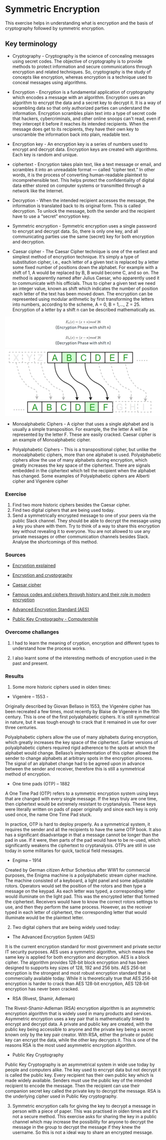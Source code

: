 # Symmetric Encryption  

This exercise helps in understanding what is encryption and the basis of cryptography followed by symmetric encryption.

## Key terminology

- Cryptography - Cryptography is the science of concealing messages using secret codes. The objective of cryptography is to provide methods to protect information and secure communications through encryption and related techniques. So, cryptography is the study of concepts like encryption, whereas encryption is a technique used to conceal messages using algorithms.

- Encryption - Encryption is a fundamental application of cryptography which encodes a message with an algorithm. Encryption uses an algorithm to encrypt the data and a secret key to decrypt it. It is a way of scrambling data so that only authorized parties can understand the information. Encryption scrambles plain text into a type of secret code that hackers, cybercriminals, and other online snoops can't read, even if they intercept it before it reaches its intended recipients. When the message does get to its recipients, they have their own key to unscramble the information back into plain, readable text. 

- Encryption key - An encryption key is a series of numbers used to encrypt and decrypt data. Encryption keys are created with algorithms. Each key is random and unique. 

- ciphertext - Encryption takes plain text, like a text message or email, and scrambles it into an unreadable format — called “cipher text.” In other words, it is the process of converting human-readable plaintext to incomprehensible text. This helps protect the confidentiality of digital data either stored on computer systems or transmitted  through a network like the Internet. 

- Decryption - When the intended recipient accesses the message, the information is translated back to its original form. This is called decryption. To unlock the message, both the sender and the recipient have to use a “secret” encryption key.

- Symmetric encryption - Symmetric encryption uses a single password to encrypt and decrypt data. So, there is only one key, and all communicating parties use the same (secret) key for both encryption and decryption.       

- Caesar cipher - The Caesar Cipher technique is one of the earliest and simplest method of encryption technique. It’s simply a type of substitution cipher, i.e., each letter of a given text is replaced by a letter some fixed number of positions down the alphabet. For example with a shift of 1, A would be replaced by B, B would become C, and so on. The method is apparently named after Julius Caesar, who apparently used it to communicate with his officials. Thus to cipher a given text we need an integer value, known as shift which indicates the number of position each letter of the text has been moved down. 
The encryption can be represented using modular arithmetic by first transforming the letters into numbers, according to the scheme, A = 0, B = 1,…, Z = 25. Encryption of a letter by a shift n can be described mathematically as. 

![SEC-04-SymmetricEncryption](../00_includes/SECURITIES/SEC-04/i1.png)


- Monoalphabetic Ciphers - A cipher that uses a single alphabet and is usually a simple transposition. For example, the the letter A will be represented by the letter F. These are easily cracked. Caesar cipher is an example of Monoalphabetic cipher.

- Polyalphabetic Ciphers - This is a transpositional cipher, but unlike the monoalphabetic ciphers, more than one alphabet is used. Polyalphabetic ciphers allow the use of many alphabets during encryption, which greatly increases the key space of the ciphertext. There are signals embedded in the ciphertext which tell the recipient when the alphabet has changed. Some examples of Polyalphabetic ciphers are Alberti cipher and Vigenère cipher

### Exercise

1. Find two more historic ciphers besides the Caesar cipher.
2. Find two digital ciphers that are being used today.
3. Send a symmetrically encrypted message to one of your peers via the public Slack channel. They should be able to decrypt the message using a key you share with them. Try to think of a way to share this encryption key without revealing it to everyone. 
You are not allowed to use any private messages or other communication channels besides Slack. Analyse the shortcomings of this method.

### Sources

- [Encryption explained](https://us.norton.com/internetsecurity-privacy-what-is-encryption.html)

- [Encryption and cryptography](http://www.differencebetween.net/technology/difference-between-encryption-and-cryptography/)

- [Caesar cipher](https://www.geeksforgeeks.org/caesar-cipher-in-cryptography/)

- [Famous codes and ciphers through history and their role in modern encryption](https://www.comparitech.com/blog/information-security/famous-codes-and-ciphers-through-history-and-their-role-in-modern-encryption/#:~:text=Vigen%C3%A8re%20%E2%80%93%201553&text=This%20is%20one%20of%20the,use%20for%20over%20three%20centuries.)

- [Advanced Encryption Standard (AES)](https://www.geeksforgeeks.org/advanced-encryption-standard-aes/)

- [Public Key Cryptography - Computerphile](https://www.youtube.com/watch?v=GSIDS_lvRv4)


### Overcome challanges

1. I had to learn the meaning of cryption, encryption and different types to understand how the process works.

2. I also learnt some of the interesting methods of encryption used in the past and present.

### Results

1.  Some more historic ciphers used in olden times:

- Vigenère – 1553 - 

Originally described by Giovan Bellaso in 1553, the Vigenère cipher has been recreated a few times, most recently by Blaise de Vigenère in the 19th century. This is one of the first polyalphabetic ciphers. It is still symmetrical in nature, but it was tough enough to crack that it remained in use for over three centuries.

Polyalphabetic ciphers allow the use of many alphabets during encryption, which greatly increases the key space of the ciphertext. Earlier versions of polyalphabetic ciphers required rigid adherence to the spots at which the alphabet would change. Bellaso’s implementation of this cipher allowed the sender to change alphabets at arbitrary spots in the encryption process. The signal of an alphabet change had to be agreed upon in advance between the sender and receiver, therefore this is still a symmetrical method of encryption.

- One time pads (OTP) – 1882

A One Time Pad (OTP) refers to a symmetric encryption system using keys that are changed with every single message. If the keys truly are one time, then ciphertext would be extremely resistant to cryptanalysis. These keys were literally written on pads of paper originally and since each key is only used once, the name One Time Pad stuck.

In practice, OTP is hard to deploy properly. As a symmetrical system, it requires the sender and all the recipients to have the same OTP book. It also has a significant disadvantage in that a message cannot be longer than the pad in use. If it were, then parts of the pad would have to be re-used, which significantly weakens the ciphertext to cryptanalysis. OTPs are still in use today in some militaries for quick, tactical field messages.

- Engima – 1914

Created by German citizen Arthur Scherbius after WW1 for commercial purposes, the Enigma machine is a polyalphabetic stream cipher machine. The machine consisted of a keyboard, a light panel and some adjustable rotors. Operators would set the position of the rotors and then type a message on the keypad. As each letter was typed, a corresponding letter would illuminate on the light pad. This was the encrypted letter that formed the ciphertext. Receivers would have to know the correct rotors settings to use, and then they perform the same process. However, as the receiver typed in each letter of ciphertext, the corresponding letter that would illuminate would be the plaintext letter.

2. Two digital ciphers that are being widely used today:

- The Advanced Encryption System (AES)

It is the current encryption standard for most government and private sector IT security purposes. AES uses a symmetric algorithm, which means the same key is applied for both encryption and decryption. AES is a block cipher. The algorithm provides 128-bit block encryption and has been designed to supports key sizes of 128, 192 and 256 bits. AES 256-bit encryption is the strongest and most robust encryption standard that is commercially available today. While it is theoretically true that AES 256-bit encryption is harder to crack than AES 128-bit encryption, AES 128-bit encryption has never been cracked.

- RSA (Rivest, Shamir, Adleman) 

The Rivest-Shamir-Adleman (RSA) encryption algorithm is an asymmetric encryption algorithm that is widely used in many products and services. Asymmetric encryption uses a key pair that is mathematically linked to encrypt and decrypt data. A private and public key are created, with the public key being accessible to anyone and the private key being a secret known only by the key pair creator. With RSA, either the private or public key can encrypt the data, while the other key decrypts it. This is one of the reasons RSA is the most used asymmetric encryption algorithm.

- Public Key Cryptography

Public Key Cryptography is an asymmetrical system in wide use today by people and computers alike. The key used to encrypt data but not decrypt it is called the public key. Every recipient has their own public key which is made widely available. Senders must use the public key of the intended recipient to encode the message. Then the recipient can use their companion secret key called the private key to decrypt the message. RSA is the underlying cipher used in Public Key cryptography. 


3. Symmetric encryption calls for  giving the key to decrypt a message in person with a piece of paper. This was practised in olden times and it's not a secure method. This exercise asks for sharing the key in a public channel which may increase the possibility for anyone to decrypt the message in the group to decrypt the message if they knew the username. So this is not a ideal way to share an encrypted message. 





